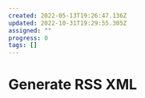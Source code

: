 ```yaml
---
created: 2022-05-13T19:26:47.136Z
updated: 2022-10-31T19:29:55.305Z
assigned: ""
progress: 0
tags: []
---
```


# Generate RSS XML
